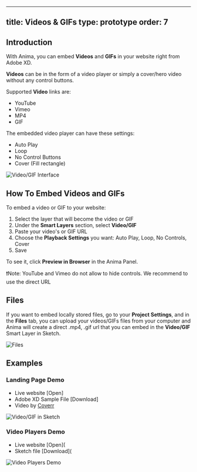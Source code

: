 
---
title: Videos & GIFs
type: prototype
order: 7
---

## Introduction

With Anima, you can embed  **Videos** and **GIFs** in your website right from Adobe XD. 

**Videos** can be in the form of a video player or simply a cover/hero video without any control buttons.

Supported **Video** links are:

* YouTube
* Vimeo
* MP4
* GIF

The embedded video player can have these settings:

* Auto Play
* Loop
* No Control Buttons
* Cover (Fill rectangle)


![Video/GIF Interface](http://f.cl.ly/items/1s0I460d3L2S0D1q122A/Video%20GIF.png)
## How To Embed Videos and GIFs

To embed a video or GIF to your website:

 1. Select the layer that will become the video or GIF
 2. Under the **Smart Layers** section, select **Video/GIF**
 3. Paste your video's or GIF URL
 4. Choose the **Playback Settings** you want: Auto Play, Loop, No Controls, Cover
 5. Save
 
To see it, click **Preview in Browser** in the Anima Panel.

❗️Note: YouTube and Vimeo do not allow to hide controls. We recommend to use the direct URL

## Files

If you want to embed locally stored files, go to your **Project Settings**, and in the **Files** tab, you can upload your videos/GIFs files from your computer and Anima will create a direct .mp4, .gif url that you can embed in the **Video/GIF** Smart Layer in Sketch.

![Files](http://f.cl.ly/items/2Z1M3e083s1d3G3d0i2w/Files%E2%80%932x.png)


## Examples

### Landing Page Demo

* Live website [Open]
* Adobe XD Sample File [Download]
* Video by [Coverr](https://www.coverr.co)

![Video/GIF in Sketch](http://f.cl.ly/items/3q3J0L1c3f0U1K3P2u0W/Landing%20Page%20Video.png)


### Video Players Demo

* Live website [Open](
* Sketch file [Download](

![Video Players Demo](http://f.cl.ly/items/3x2Z1Z1Y1P1a192u0Q41/Video%20Browsers%20Demo.png)

